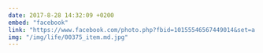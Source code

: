 ```yaml
---
date: 2017-8-28 14:32:09 +0200
embed: "facebook"
link: "https://www.facebook.com/photo.php?fbid=10155546567449014&set=a.10151336375014014.497040.813764013&type=3&theater"
img: "/img/life/00375_item.md.jpg"
---
```

